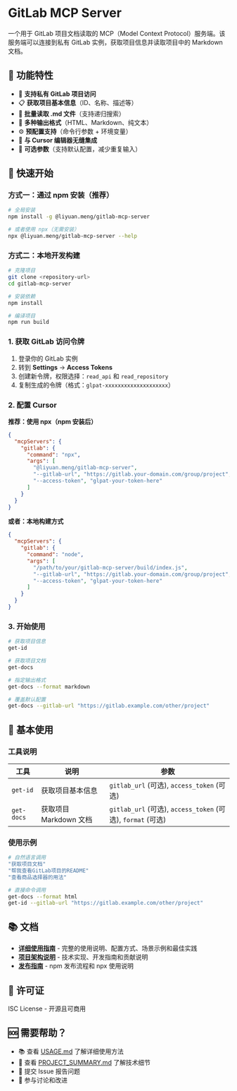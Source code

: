 # GitLab MCP Server

一个用于 GitLab 项目文档读取的 MCP（Model Context Protocol）服务端。该服务端可以连接到私有 GitLab 实例，获取项目信息并读取项目中的 Markdown 文档。

## 🚀 功能特性

- 🔐 **支持私有 GitLab 项目访问**
- 📋 **获取项目基本信息**（ID、名称、描述等）
- 📄 **批量读取 .md 文件**（支持递归搜索）
- 🎨 **多种输出格式**（HTML、Markdown、纯文本）
- ⚙️ **预配置支持**（命令行参数 + 环境变量）
- 🔧 **与 Cursor 编辑器无缝集成**
- 🚫 **可选参数**（支持默认配置，减少重复输入）

## 🚀 快速开始

### 方式一：通过 npm 安装（推荐）

```bash
# 全局安装
npm install -g @liyuan.meng/gitlab-mcp-server

# 或者使用 npx（无需安装）
npx @liyuan.meng/gitlab-mcp-server --help
```

### 方式二：本地开发构建

```bash
# 克隆项目
git clone <repository-url>
cd gitlab-mcp-server

# 安装依赖
npm install

# 编译项目
npm run build
```

### 1. 获取 GitLab 访问令牌

1. 登录你的 GitLab 实例
2. 转到 **Settings** → **Access Tokens**
3. 创建新令牌，权限选择：`read_api` 和 `read_repository`
4. 复制生成的令牌（格式：`glpat-xxxxxxxxxxxxxxxxxxxx`）

### 2. 配置 Cursor

**推荐：使用 npx（npm 安装后）**

```json
{
  "mcpServers": {
    "gitlab": {
      "command": "npx",
      "args": [
        "@liyuan.meng/gitlab-mcp-server",
        "--gitlab-url", "https://gitlab.your-domain.com/group/project",
        "--access-token", "glpat-your-token-here"
      ]
    }
  }
}
```

**或者：本地构建方式**

```json
{
  "mcpServers": {
    "gitlab": {
      "command": "node",
      "args": [
        "/path/to/your/gitlab-mcp-server/build/index.js",
        "--gitlab-url", "https://gitlab.your-domain.com/group/project",
        "--access-token", "glpat-your-token-here"
      ]
    }
  }
}
```

### 3. 开始使用

```bash
# 获取项目信息
get-id

# 获取项目文档
get-docs

# 指定输出格式
get-docs --format markdown

# 覆盖默认配置
get-docs --gitlab-url "https://gitlab.example.com/other/project"
```

## 🎯 基本使用

### 工具说明

| 工具 | 说明 | 参数 |
|------|------|------|
| `get-id` | 获取项目基本信息 | `gitlab_url` (可选), `access_token` (可选) |
| `get-docs` | 获取项目 Markdown 文档 | `gitlab_url` (可选), `access_token` (可选), `format` (可选) |

### 使用示例

```bash
# 自然语言调用
"获取项目文档"
"帮我查看GitLab项目的README"
"查看商品选择器的用法"

# 直接命令调用
get-docs --format html
get-id --gitlab-url "https://gitlab.example.com/other/project"
```

## 📚 文档

- **[详细使用指南](./USAGE.md)** - 完整的使用说明、配置方式、场景示例和最佳实践
- **[项目架构说明](./PROJECT_SUMMARY.md)** - 技术实现、开发指南和贡献说明
- **[发布指南](./PUBLISH.md)** - npm 发布流程和 npx 使用说明

## 📄 许可证

ISC License - 开源且可商用

## 🆘 需要帮助？

- 📚 查看 [USAGE.md](./USAGE.md) 了解详细使用方法
- 📖 查看 [PROJECT_SUMMARY.md](./PROJECT_SUMMARY.md) 了解技术细节
- 🐛 提交 Issue 报告问题
- 💬 参与讨论和改进 